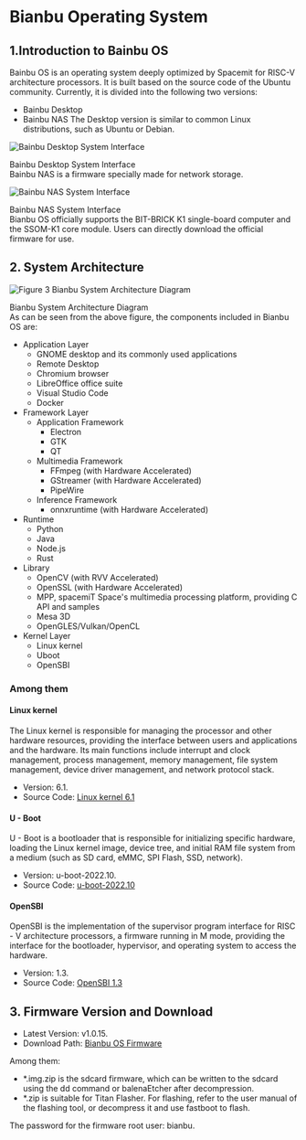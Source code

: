 # Bianbu Operating System
## 1.Introduction to Bainbu OS
Bainbu OS is an operating system deeply optimized by Spacemit  for RISC-V architecture processors. It is built based on the source code of the Ubuntu community. Currently, it is divided into the following two versions:
- Bainbu Desktop
- Bainbu NAS
The Desktop version is similar to common Linux distributions, such as Ubuntu or Debian.

![Bainbu Desktop System Interface](/img/k1/os/bianbuos-en.png)

<div style={{textAlign: 'center'}}>Bainbu Desktop System Interface</div>
Bainbu NAS is a firmware specially made for network storage.

![Bainbu NAS System Interface](/img/k1/os/bianbu-nas-en.png)

<div style={{textAlign: 'center'}}>Bainbu NAS System Interface</div>
Bianbu OS officially supports the BIT-BRICK K1 single-board computer and the SSOM-K1 core module. Users can directly download the official firmware for use.

## 2. System Architecture

![Figure 3 Bianbu System Architecture Diagram](/img/k1/os/os-arch.png)

<div style={{textAlign: 'center'}}>Bianbu System Architecture Diagram</div>
As can be seen from the above figure, the components included in Bianbu OS are:

- Application Layer
  - GNOME desktop and its commonly used applications
  - Remote Desktop
  - Chromium browser
  - LibreOffice office suite
  - Visual Studio Code
  - Docker
- Framework Layer
  - Application Framework
    - Electron
    - GTK
    - QT
  - Multimedia Framework
    - FFmpeg (with Hardware Accelerated)
    - GStreamer (with Hardware Accelerated)
    - PipeWire
  - Inference Framework
    - onnxruntime (with Hardware Accelerated)
- Runtime
  - Python
  - Java
  - Node.js
  - Rust
- Library
  - OpenCV (with RVV Accelerated)
  - OpenSSL (with Hardware Accelerated)
  - MPP, spacemiT Space's multimedia processing platform, providing C API and samples
  - Mesa 3D
  - OpenGLES/Vulkan/OpenCL
- Kernel Layer
  - Linux kernel
  - Uboot
  - OpenSBI
  
### Among them
#### Linux kernel
The Linux kernel is responsible for managing the processor and other hardware resources, providing the interface between users and applications and the hardware. Its main functions include interrupt and clock management, process management, memory management, file system management, device driver management, and network protocol stack.
- Version: 6.1.
- Source Code: [Linux kernel 6.1](https://gitee.com/bianbu-linux/linux-6.1)
#### U - Boot
U - Boot is a bootloader that is responsible for initializing specific hardware, loading the Linux kernel image, device tree, and initial RAM file system from a medium (such as SD card, eMMC, SPI Flash, SSD, network).
- Version: u-boot-2022.10.
- Source Code: [u-boot-2022.10](https://gitee.com/bianbu-linux/uboot-2022.10)
#### OpenSBI
OpenSBI is the implementation of the supervisor program interface for RISC - V architecture processors, a firmware running in M mode, providing the interface for the bootloader, hypervisor, and operating system to access the hardware.
- Version: 1.3.
- Source Code: [OpenSBI 1.3](https://gitee.com/bianbu-linux/opensbi)
## 3. Firmware Version and Download
- Latest Version: v1.0.15.
- Download Path: [Bianbu OS Firmware](https://archive.spacemit.com/image/k1/version/bianbu/)
 
Among them:

- *.img.zip is the sdcard firmware, which can be written to the sdcard using the dd command or balenaEtcher after decompression.
- *.zip is suitable for Titan Flasher. For flashing, refer to the user manual of the flashing tool, or decompress it and use fastboot to flash.
  
The password for the firmware root user: bianbu.